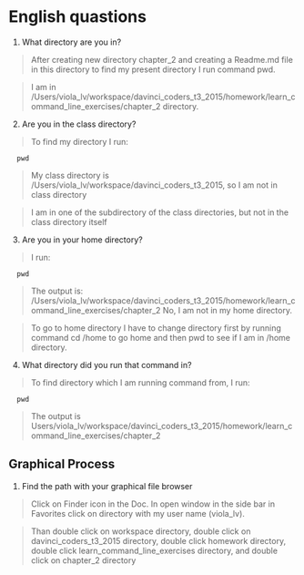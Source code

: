 # English quastions

1) What directory are you in?
> After creating new directory chapter_2 and creating a Readme.md file in this directory to find my present directory I run command pwd.

> I am in /Users/viola_lv/workspace/davinci_coders_t3_2015/homework/learn_command_line_exercises/chapter_2 directory.

2) Are you in the class directory?
> To find my directory I run: 

      pwd
 
> My class directory is /Users/viola_lv/workspace/davinci_coders_t3_2015, so I am not in class directory

> I am in one of the subdirectory of the class directories, but not in the class directory itself

3) Are you in your home directory?
> I run: 

      pwd

> The output is: /Users/viola_lv/workspace/davinci_coders_t3_2015/homework/learn_command_line_exercises/chapter_2
> No, I am not in my home directory. 

>To go to home directory I have to change directory first by running command cd /home to go home and then pwd to see if I am in /home directory.

4) What directory did you run that command in?
> To find directory which I am running command from, I run: 

      pwd

> The output is
Users/viola_lv/workspace/davinci_coders_t3_2015/homework/learn_command_line_exercises/chapter_2

## Graphical Process

1) Find the path with your graphical file browser
> Click on Finder icon in the Doc. In open window in the side bar in Favorites click on directory with my user name (viola_lv).  

> Than double click on workspace directory, double click on davinci_coders_t3_2015 directory, double click homework directory, double click learn_command_line_exercises directory, and double click on chapter_2 directory
